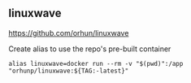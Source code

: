 linuxwave
---
https://github.com/orhun/linuxwave

Create alias to use the repo's pre-built container

`alias linuxwave=docker run --rm -v "$(pwd)":/app "orhunp/linuxwave:${TAG:-latest}"`
